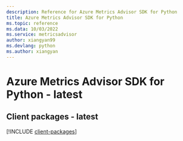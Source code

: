 ```yaml
---
description: Reference for Azure Metrics Advisor SDK for Python
title: Azure Metrics Advisor SDK for Python
ms.topic: reference
ms.data: 10/03/2022
ms.service: metricsadvisor
author: xiangyan99
ms.devlang: python
ms.author: xiangyan
---
```

# Azure Metrics Advisor SDK for Python - latest

## Client packages - latest
[!INCLUDE [client-packages](metrics-advisor-client-index.md)]